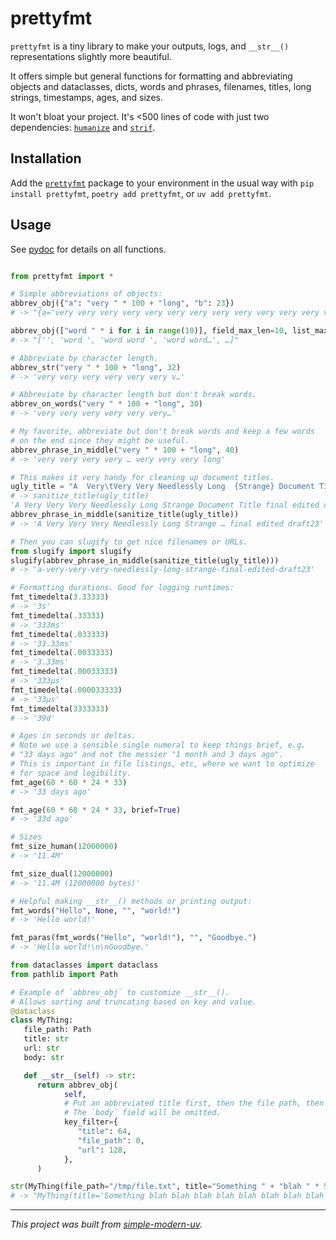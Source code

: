 # prettyfmt

`prettyfmt` is a tiny library to make your outputs, logs, and `__str__()`
representations slightly more beautiful.

It offers simple but general functions for formatting and abbreviating objects and
dataclasses, dicts, words and phrases, filenames, titles, long strings, timestamps,
ages, and sizes.

It won't bloat your project.
It's <500 lines of code with just two dependencies:
[`humanize`](https://github.com/python-humanize/humanize) and
[`strif`](https://github.com/jlevy/strif).

## Installation

Add the [`prettyfmt`](https://pypi.org/project/prettyfmt/) package to your environment
in the usual way with `pip install prettyfmt`, `poetry add prettyfmt`, or `uv add
prettyfmt`.

## Usage

See [pydoc](https://github.com/jlevy/prettyfmt/blob/main/src/prettyfmt/prettyfmt.py) for
details on all functions.

```python

from prettyfmt import *

# Simple abbreviations of objects:
abbrev_obj({"a": "very " * 100 + "long", "b": 23})
# -> "{a='very very very very very very very very very very very very ver…', b=23}"

abbrev_obj(["word " * i for i in range(10)], field_max_len=10, list_max_len=4)
# -> "['', 'word ', 'word word ', 'word word…', …]"

# Abbreviate by character length.
abbrev_str("very " * 100 + "long", 32)
# -> 'very very very very very very v…'

# Abbreviate by character length but don't break words.
abbrev_on_words("very " * 100 + "long", 30)
# -> 'very very very very very very…'

# My favorite, abbreviate but don't break words and keep a few words
# on the end since they might be useful.
abbrev_phrase_in_middle("very " * 100 + "long", 40)
# -> 'very very very very … very very very long'

# This makes it very handy for cleaning up document titles.
ugly_title = "A  Very\tVery Very Needlessly Long  {Strange} Document Title [final edited draft23]"
# -> sanitize_title(ugly_title)
'A Very Very Very Needlessly Long Strange Document Title final edited draft23'
abbrev_phrase_in_middle(sanitize_title(ugly_title))
# -> 'A Very Very Very Needlessly Long Strange … final edited draft23'

# Then you can slugify to get nice filenames or URLs.
from slugify import slugify
slugify(abbrev_phrase_in_middle(sanitize_title(ugly_title)))
# -> 'a-very-very-very-needlessly-long-strange-final-edited-draft23'

# Formatting durations. Good for logging runtimes:
fmt_timedelta(3.33333)
# -> '3s'
fmt_timedelta(.33333)
# -> '333ms'
fmt_timedelta(.033333)
# -> '33.33ms'
fmt_timedelta(.0033333)
# -> '3.33ms'
fmt_timedelta(.00033333)
# -> '333µs'
fmt_timedelta(.000033333)
# -> '33µs'
fmt_timedelta(3333333)
# -> '39d'

# Ages in seconds or deltas.
# Note we use a sensible single numeral to keep things brief, e.g.
# "33 days ago" and not the messier "1 month and 3 days ago".
# This is important in file listings, etc, where we want to optimize
# for space and legibility.
fmt_age(60 * 60 * 24 * 33)
# -> '33 days ago'

fmt_age(60 * 60 * 24 * 33, brief=True)
# -> '33d ago'

# Sizes
fmt_size_human(12000000)
# -> '11.4M'

fmt_size_dual(12000000)
# -> '11.4M (12000000 bytes)'

# Helpful making __str__() methods or printing output:
fmt_words("Hello", None, "", "world!")
# -> 'Hello world!'

fmt_paras(fmt_words("Hello", "world!"), "", "Goodbye.")
# -> 'Hello world!\n\nGoodbye.'

from dataclasses import dataclass
from pathlib import Path

# Example of `abbrev_obj` to customize __str__().
# Allows sorting and truncating based on key and value.
@dataclass
class MyThing:
   file_path: Path
   title: str
   url: str
   body: str

   def __str__(self) -> str:
      return abbrev_obj(
            self,
            # Put an abbreviated title first, then the file path, then the url.
            # The `body` field will be omitted.
            key_filter={
               "title": 64,
               "file_path": 0,
               "url": 128,
            },
      )

str(MyThing(file_path="/tmp/file.txt", title="Something " + "blah " * 50, url="https://www.example.com", body="..."))
# -> "MyThing(title='Something blah blah blah blah blah blah blah blah blah blah blah…', file_path=/tmp/file.txt, url=https://www.example.com)"
```

* * *

*This project was built from
[simple-modern-uv](https://github.com/jlevy/simple-modern-uv).*
